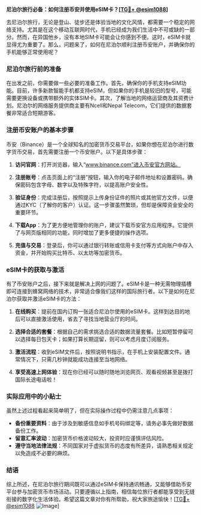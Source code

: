 **尼泊尔旅行必备：如何注册币安并使用eSIM卡？[[TG💪+ @esim1088](https://t.me/s/esim1088)]**

去尼泊尔旅行，无论是登山、徒步还是体验当地的文化风情，都需要一个稳定的网络支持。尤其是在这个移动互联网时代，手机已经成为我们生活中不可或缺的一部分。然而，在异国他乡，没有本地SIM卡可能会让你感到不便。这时，eSIM卡就显得尤为重要了。那么，问题来了，如何在尼泊尔顺利注册币安账户，并确保你的手机能够正常使用呢？

### 尼泊尔旅行前的准备

在出发之前，你需要做一些必要的准备工作。首先，确保你的手机支持eSIM功能。目前，许多新款智能手机都支持eSIM，但如果你的手机是较旧的型号，可能需要更换设备或携带额外的实体SIM卡。其次，了解当地的网络运营商及其资费计划。尼泊尔的网络服务提供商主要有Ncell和Nepal Telecom，它们提供的数据套餐非常适合短期游客。

### 注册币安账户的基本步骤

币安（Binance）是一个全球知名的加密货币交易平台，如果你想在尼泊尔进行数字货币交易，首先需要注册一个币安账户。以下是具体步骤：

1. **访问官网**：打开浏览器，输入“www.binance.com”进入币安官方网站。
   
2. **注册账号**：点击页面上的“注册”按钮，输入你的电子邮件地址和设置密码。确保密码包含字母、数字以及特殊字符，以提高账户安全性。

3. **验证身份**：完成注册后，按照提示上传身份证件的照片或其他官方文件，以便通过KYC（了解你的客户）认证。这一步骤虽然繁琐，但却是保障资金安全的重要环节。

4. **下载App**：为了更方便地管理你的账户，建议下载币安官方应用程序。它提供了与网页版相同的功能，同时增加了更多便捷的操作选项。

5. **充值与交易**：登录后，你可以通过银行转账或信用卡支付等方式向账户中存入资金，并开始购买比特币、以太坊等加密货币。

### eSIM卡的获取与激活

有了币安账户之后，接下来就是解决上网的问题了。eSIM卡是一种无需物理插槽即可连接到蜂窝网络的技术，非常适合像我们这样的国际旅行者。以下是如何在尼泊尔获取并激活eSIM卡的方法：

1. **在线购买**：提前在国内订购一张适合尼泊尔使用的eSIM卡。这样到达目的地后可以直接激活使用，省去了寻找当地营业厅的时间。

2. **选择合适的套餐**：根据自己的需求挑选合适的数据流量套餐。比如短暂停留可以选择每日包天卡；如果打算长期逗留，则可以考虑月度订阅服务。

3. **激活流程**：收到eSIM文件后，按照说明书指示，在手机上安装配置文件。通常情况下，只需几秒钟就能成功连接至当地网络。

4. **享受高速上网体验**：现在你已经可以随时随地浏览网页、观看视频甚至是拨打国际长途电话啦！

### 实际应用中的小贴士

虽然上述过程看起来简单明了，但在实际操作过程中仍需注意几点事项：

- **备份重要资料**：由于涉及到敏感信息如手机号码绑定等，请务必事先做好数据备份工作。
- **留意汇率波动**：加密货币价格波动较大，投资时应谨慎评估风险。
- **遵守当地法律法规**：不同国家对于虚拟货币的态度有所差异，请熟悉相关规定以免造成不必要的麻烦。

### 结语

综上所述，在尼泊尔旅行期间既可以通过eSIM卡保持通讯畅通，又能够借助币安平台参与加密货币市场活动。只要遵循以上指南，相信每位旅行者都能享受到无缝衔接的数字化生活体验。希望这篇文章对你有所帮助，祝大家旅途愉快！[[TG💪+ @esim1088](https://t.me/s/esim1088) ![Image](https://i.postimg.cc/4NQfJmqS/Snipaste-2025-05-13-00-14-12.png)]
